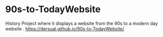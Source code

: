 # 90s-to-TodayWebsite
History Project where it displays a website from the 90s to a modern day website .
https://dersual.github.io/90s-to-TodayWebsite/ 
